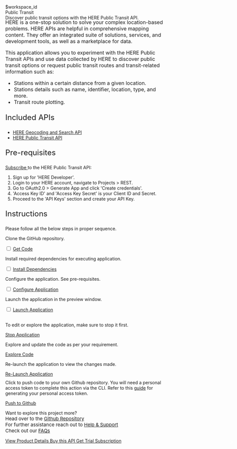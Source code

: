 <html>
<head>
  <meta name="viewport" content="width=device-width, initial-scale=1">
  <link rel="stylesheet" href="style.css">
  <style>
    .header {
      background-image: url('https://raw.githubusercontent.com/IBM/Developer-Playground/development/didact/images/banner-image.jpg');
    }
  </style>
</head>
<body>
  <div style="margin-top:2rem"></div>
  <div class="hidden-state">$workspace_id</div>
  <div class="header">
    <div class="left-content">
      <div class="apptitle">
        Public Transit
      </div>
      <div class="subheading">
        Discover public transit options with the HERE Public Transit API.
      </div>
    </div>
  </div>
  <div class="section" style="font-size:16px; margin-top:-1.25rem">
    <p>
      HERE is a one-stop solution to solve your complex location-based problems. HERE APIs are helpful in comprehensive
      mapping content. They offer an integrated suite of solutions, services, and development tools, as well as a
      marketplace for data.
    </p>
    <p>
      This application allows you to experiment with the HERE Public Transit APIs and use data collected by HERE to
      discover public transit options or request public transit routes and transit-related information such as:
    </p>
    <ul>
      <li>Stations within a certain distance from a given location.</li>
      <li>Stations details such as name, identifier, location, type, and more.</li>
      <li>Transit route plotting.</li>
    </ul>
  </div>
  <div class="section">
    <p style="font-size: 24px;">Included APIs</p>
    <div>
      <ul>
        <li><a href="https://developer.ibm.com/apis/catalog/heremaps--geocoding-and-search-api-v7/Introduction">HERE
            Geocoding and Search API</a></li>
        <li><a href="https://developer.ibm.com/apis/catalog/heremaps--here-public-transit-api/Introduction">HERE Public
            Transit API</a></li>
      </ul>
    </div>
  </div>
  <div class="section">
    <p style="font-size: 24px;">Pre-requisites</p>
    <div>
      <p><a href="https://developer.here.com/sign-up?create=Freemium-Basic&keepState=true&step=account">Subscribe </a>
        to
        the HERE Public Transit API:</p>
      <ol>
        <li>Sign up for 'HERE Developer'.</li>
        <li>Login to your HERE account, navigate to Projects > REST.</li>
        <li>Go to OAuth2.0 > Generate App and click 'Create credentials'. </li>
        <li>'Access Key ID' and 'Access Key Secret' is your Client ID and Secret.</li>
        <li>Proceed to the 'API Keys' section and create your API Key.</li>
      </ol>
    </div>
  </div>
  <div class="section">
    <p style="font-size:24px">Instructions</p>
    <p>Please follow all the below steps in proper sequence.</p>
  </div>
  <div class="timeline-container">
    <div class="timeline step git-clone">
      <div class="content">
        <p>Clone the GitHub repository.</p>
      </div>
      <input type="checkbox">
      <a id="step" class="button is-dark is-medium" title="Get the Code"
        href="didact://?commandId=extension.sendToTerminal&text=HEREPublicTransit%7Cget-code%7CHEREPublicTransit|git%20clone%20-b%20HERE%20--sparse%20https://github.com/IBM/Developer-Playground.git%20${CHE_PROJECTS_ROOT}/here-public-transit/%20%26%26%20cd%20${CHE_PROJECTS_ROOT}/here-public-transit/%20%26%26%20git%20sparse-checkout%20init%20--cone%20%26%26%20git%20sparse-checkout%20add%20HEREPublicTransit">Get
        Code</a>
      <span class="dot"></span>
    </div>
    <div class="timeline step install-dependencies">
      <div class="content">
        <p>Install required dependencies for executing application.</p>
      </div>
      <input type="checkbox">
      <a id="step" class="button is-dark is-medium" title="Build the Application"
        href="didact://?commandId=extension.sendToTerminal&text=HEREPublicTransit%7Cbuild-application%7CHEREPublicTransit%7Ccd%20${CHE_PROJECTS_ROOT}/here-public-transit/HEREPublicTransit%20%26%26%20npm%20config%20set%20@here:registry%20https://repo.platform.here.com/artifactory/api/npm/maps-api-for-javascript/%20%26%26%20npm%20install%20--production">Install
        Dependencies</a>
      <span class="dot"></span>
    </div>
    <div class="timeline step configure-application">
      <div class="content">
        <p>Configure the application. See pre-requisites.</p>
      </div>
      <input type="checkbox">
      <a id="step" class="button is-dark is-medium" title="Open the File"
        href="didact://?commandId=extension.openFile&text=HEREPublicTransit%7Cconfigure-application%7C${CHE_PROJECTS_ROOT}/here-public-transit/HEREPublicTransit/.env">Configure
        Application</a>
      <span class="dot"></span>
    </div>
    <div class="timeline step launch-application">
      <div class="content">
        <p>Launch the application in the preview window.</p>
      </div>
      <input type="checkbox">
      <a id="step" class="button is-dark is-medium" title="Launch the Application"
        href="didact://?commandId=extension.sendToTerminal&text=HEREPublicTransit%7Claunch-application%7CHEREPublicTransit|cd%20${CHE_PROJECTS_ROOT}/here-public-transit/HEREPublicTransit%20%26%26%20node%20token.js%20%26%26%20node%20server.js">Launch
        Application</a>
      <span class="dot"></span>
    </div>
  </div>
  <br>
  <div class="footer">
    <div class="footer-cta">
      <div class="footer-step stop-application" style="background:transparent">
        <p>To edit or explore the application, make sure to stop it first.</p>
        <a class="button is-dark is-medium afterbutton" title="Stop Application"
          href="didact://?commandId=vscode.didact.sendNamedTerminalCtrlC&text=HEREPublicTransit">Stop Application</a>
      </div>
      <div class="footer-step explore-application" style="background:transparent">
        <p>Explore and update the code as per your requirement.</p>
        <a class="button is-dark is-medium afterbutton" title="Explore the Code"
          href="didact://?commandId=extension.openFile&text=HEREPublicTransit%7Cexplore-code%7C${CHE_PROJECTS_ROOT}/here-public-transit/HEREPublicTransit/src/App.js">Explore
          Code</a>
      </div>
      <div class="footer-step re-launch-application" style="background:transparent">
        <p>Re-launch the application to view the changes made.</p>
        <a class="button is-dark is-medium afterbutton" title="Re-Launch the Application"
          href="didact://?commandId=extension.sendToTerminal&text=HEREPublicTransit%7Crelaunch-application%7CHEREPublicTransit|cd%20${CHE_PROJECTS_ROOT}/here-public-transit/HEREPublicTransit%20%26%26%20npm%20install%20%26%26%20export%20REACT_APP_mode=dev%20%26%26%20npm%20start">Re-Launch
          Application</a>
      </div>
      <div class="footer-step git-push" style="background:transparent">
        <p style="margin-top:0.625rem;">Click to push code to your own Github repository. You will need a personal access
          token to complete this action via the CLI. Refer to this <a
            href="https://docs.github.com/en/authentication/keeping-your-account-and-data-secure/creating-a-personal-access-token">guide</a>
          for generating your personal access token.</p>
        <a class="button is-dark is-medium" title="Delete services from IBM Cloud"
          href="didact://?commandId=vscode.didact.sendNamedTerminalAString&text=sandbox%20terminal$$sh%20/github.sh ">Push
          to Github</a>
      </div>
    </div>
    <div class="image-div">
      <p class="image-content">Want to explore this project more?
        <span style="font-size:15px;margin-top:0px;display:block;">Head over to the <a
            href="https://github.com/IBM/Developer-Playground/tree/HERE/HEREPublicTransit" target="_blank">Github
            Repository</a></span>
        <span style="font-size:15px;margin-top:0px;display:block;">For further assistance reach out to <a
            href="https://github.com/IBM/Technology-Sandbox-Support/issues/new/choose" target="_blank"> Help &
            Support</a></span>
        <span style="font-size:15px;margin-top:0px;display:block;">Check out our <a
            href="https://ibm.github.io/Technology-Sandbox-Support/" target="_blank"> FAQs</a></span>
      </p>
      <div class="image-btn">
        <a class="image-link"
          href="didact://?commandId=extension.openURL&text=HEREPublicTransit%7Cview-product-details%7Chttps://developer.here.com/documentation/public-transit/dev_guide/index.html"
          target="_blank">
          View Product Details
          <span>
            <svg style="position: absolute; right: 0.625rem;" fill="#ffffff" focusable="false"
              preserveAspectRatio="xMidYMid meet" xmlns="http://www.w3.org/2000/  svg" width="25" height="25"
              viewBox="0 0 32 32" aria-hidden="true">
              <path d="M18 6L16.6 7.4 24.1 15 3 15 3 17 24.1 17 16.6 24.6 18 26 28 16z"></path>
              <title>Arrow right</title>
            </svg>
          </span>
        </a>
        <a class="image-link"
          href="didact://?commandId=extension.openURL&text=HEREPublicTransit%7Cbuy-this-product%7Chttps://developer.here.com/pricing"
          target="_blank">
          Buy this API
          <span>
            <svg style="position: absolute; right: 0.625rem;" fill="#ffffff" focusable="false"
              preserveAspectRatio="xMidYMid meet" xmlns="http://www.w3.org/2000/  svg" width="25" height="25"
              viewBox="0 0 32 32" aria-hidden="true">
              <path d="M18 6L16.6 7.4 24.1 15 3 15 3 17 24.1 17 16.6 24.6 18 26 28 16z"></path>
              <title>Arrow right</title>
            </svg>
          </span>
        </a>
        <a class="image-link"
          href="didact://?commandId=extension.openURL&text=HEREPublicTransit%7Cget-trial-subscription%7Chttps://developer.here.com/sign-up?create=Freemium-Basic&keepState=true&step=account"
          target="_blank">
          Get Trial Subscription
          <span>
            <svg style="position: absolute; right: 0.625rem;" fill="#ffffff" focusable="false"
              preserveAspectRatio="xMidYMid meet" xmlns="http://www.w3.org/2000/  svg" width="25" height="25"
              viewBox="0 0 32 32" aria-hidden="true">
              <path d="M18 6L16.6 7.4 24.1 15 3 15 3 17 24.1 17 16.6 24.6 18 26 28 16z"></path>
              <title>Arrow right</title>
            </svg>
          </span>
        </a>
      </div>
    </div>
  </div>
</body>
<script src="progressive.js"></script>
</html>
